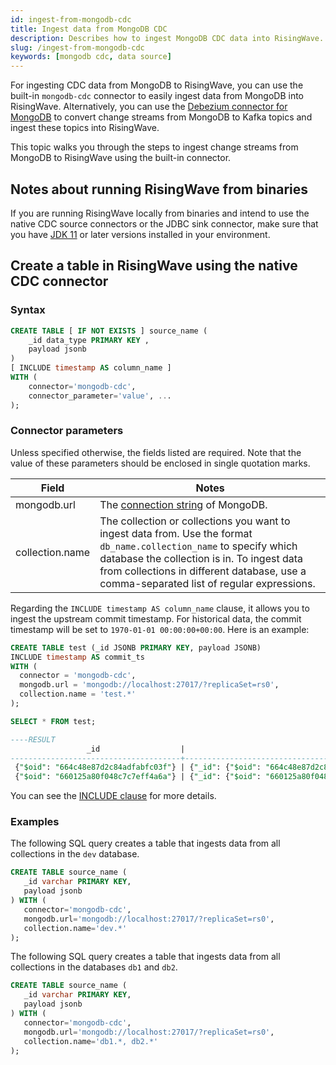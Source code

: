 ```yaml
---
id: ingest-from-mongodb-cdc
title: Ingest data from MongoDB CDC
description: Describes how to ingest MongoDB CDC data into RisingWave.
slug: /ingest-from-mongodb-cdc
keywords: [mongodb cdc, data source]
---
```

<head>
  <link rel="canonical" href="https://docs.risingwave.com/docs/current/ingest-from-mongodb-cdc/" />
</head>

For ingesting CDC data from MongoDB to RisingWave, you can use the built-in `mongodb-cdc` connector to easily ingest data from MongoDB into RisingWave. Alternatively, you can use the [Debezium connector for MongoDB](https://debezium.io/documentation/reference/stable/connectors/mongodb) to convert change streams from MongoDB to Kafka topics and ingest these topics into RisingWave.

This topic walks you through the steps to ingest change streams from MongoDB to RisingWave using the built-in connector.

## Notes about running RisingWave from binaries

If you are running RisingWave locally from binaries and intend to use the native CDC source connectors or the JDBC sink connector, make sure that you have [JDK 11](https://openjdk.org/projects/jdk/11/) or later versions installed in your environment.

## Create a table in RisingWave using the native CDC connector

### Syntax

```sql
CREATE TABLE [ IF NOT EXISTS ] source_name (
    _id data_type PRIMARY KEY , 
    payload jsonb
) 
[ INCLUDE timestamp AS column_name ]
WITH (
    connector='mongodb-cdc',
    connector_parameter='value', ...
);
```

### Connector parameters

Unless specified otherwise, the fields listed are required. Note that the value of these parameters should be enclosed in single quotation marks.

|Field|Notes|
|---|---|
|mongodb.url| The [connection string](https://www.mongodb.com/docs/manual/reference/connection-string/) of MongoDB. |
|collection.name| The collection or collections you want to ingest data from. Use the format `db_name.collection_name` to specify which database the collection is in. To ingest data from collections in different database, use a comma-separated list of regular expressions. |

Regarding the `INCLUDE timestamp AS column_name` clause, it allows you to ingest the upstream commit timestamp. For historical data, the commit timestamp will be set to `1970-01-01 00:00:00+00:00`. Here is an example:

```sql
CREATE TABLE test (_id JSONB PRIMARY KEY, payload JSONB)
INCLUDE timestamp AS commit_ts
WITH (
  connector = 'mongodb-cdc',
  mongodb.url = 'mongodb://localhost:27017/?replicaSet=rs0',
  collection.name = 'test.*'
);

SELECT * FROM test;

----RESULT
                 _id                  |                                      payload                                      |         commit_ts
--------------------------------------+-----------------------------------------------------------------------------------+---------------------------
 {"$oid": "664c48e87d2c84adfabfc03f"} | {"_id": {"$oid": "664c48e87d2c84adfabfc03f"}, "data": "mydata", "name": "Ada"} | 2024-05-21 08:18:25+00:00
 {"$oid": "660125a80f048c7c7eff4a6a"} | {"_id": {"$oid": "660125a80f048c7c7eff4a6a"}, "name": "Tom"}                       | 1970-01-01 00:00:00+00:00
```

You can see the [INCLUDE clause](/ingest/include-clause.md) for more details.

### Examples

The following SQL query creates a table that ingests data from all collections in the `dev` database.

```sql title=Example
CREATE TABLE source_name (
   _id varchar PRIMARY KEY,
   payload jsonb
) WITH (
   connector='mongodb-cdc',
   mongodb.url='mongodb://localhost:27017/?replicaSet=rs0',
   collection.name='dev.*'
);
```

The following SQL query creates a table that ingests data from all collections in the databases `db1` and `db2`.

```sql title=Example
CREATE TABLE source_name (
   _id varchar PRIMARY KEY,
   payload jsonb
) WITH (
   connector='mongodb-cdc',
   mongodb.url='mongodb://localhost:27017/?replicaSet=rs0',
   collection.name='db1.*, db2.*'
);
```
